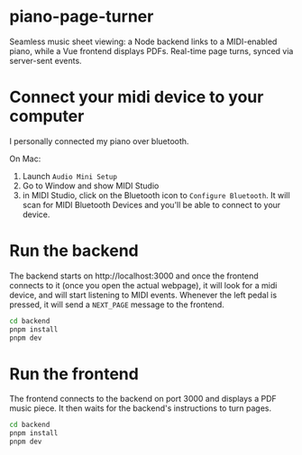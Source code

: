 # piano-page-turner
Seamless music sheet viewing: a Node backend links to a MIDI-enabled piano, while a Vue frontend displays PDFs. Real-time page turns, synced via server-sent events.

# Connect your midi device to your computer
I personally connected my piano over bluetooth.

On Mac:
1. Launch `Audio Mini Setup`
2. Go to Window and show MIDI Studio
3. in MIDI Studio, click on the Bluetooth icon to `Configure Bluetooth`. It will scan for MIDI Bluetooth Devices and you'll be able to connect to your device.

# Run the backend
The backend starts on http://localhost:3000 and once the frontend connects to it (once you open the actual webpage), it will look for a midi device, and will start listening to MIDI events.
Whenever the left pedal is pressed, it will send a `NEXT_PAGE` message to the frontend.
```sh
cd backend
pnpm install
pnpm dev
```

# Run the frontend
The frontend connects to the backend on port 3000 and displays a PDF music piece. It then waits for the backend's instructions to turn pages.
```sh
cd backend
pnpm install
pnpm dev
```
